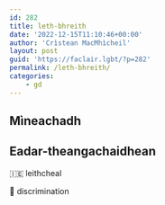 ```yaml
---
id: 282
title: leth-bhreith
date: '2022-12-15T11:10:46+00:00'
author: 'Crìstean MacMhìcheil'
layout: post
guid: 'https://faclair.lgbt/?p=282'
permalink: /leth-bhreith/
categories:
    - gd
---
```


## Mìneachadh

## Eadar-theangachaidhean

&#x1f1ee;&#x1f1ea; leithcheal

&#x1f3f4;&#xe0067;&#xe0062;&#xe0065;&#xe006e;&#xe0067;&#xe007f; discrimination